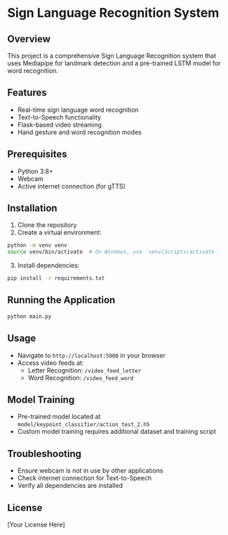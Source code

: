 # Sign Language Recognition System

## Overview

This project is a comprehensive Sign Language Recognition system that uses Mediapipe for landmark detection and a pre-trained LSTM model for word recognition.

## Features

- Real-time sign language word recognition
- Text-to-Speech functionality
- Flask-based video streaming
- Hand gesture and word recognition modes

## Prerequisites

- Python 3.8+
- Webcam
- Active internet connection (for gTTS)

## Installation

1. Clone the repository
2. Create a virtual environment:

```bash
python -m venv venv
source venv/bin/activate  # On Windows, use `venv\Scripts\activate`
```

3. Install dependencies:

```bash
pip install -r requirements.txt
```

## Running the Application

```bash
python main.py
```

## Usage

- Navigate to `http://localhost:5000` in your browser
- Access video feeds at:
  - Letter Recognition: `/video_feed_letter`
  - Word Recognition: `/video_feed_word`

## Model Training

- Pre-trained model located at `model/keypoint_classifier/action_test_2.h5`
- Custom model training requires additional dataset and training script

## Troubleshooting

- Ensure webcam is not in use by other applications
- Check internet connection for Text-to-Speech
- Verify all dependencies are installed

## License

[Your License Here]
